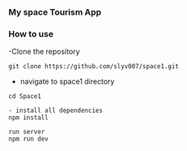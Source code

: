 ### My space Tourism App

### How to use
-Clone the repository

```
git clone https://github.com/slyv007/space1.git
```

- navigate to space1 directory
```
cd Space1

- install all dependencies
npm install 

run server
npm run dev